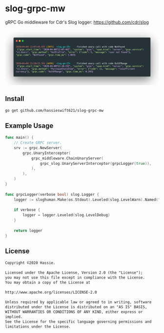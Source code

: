 # slog-grpc-mw
gRPC Go middleware for Cdr's Slog logger: <https://github.com/cdr/slog>

![Output Screenshot](https://raw.githubusercontent.com/hassieswift621/slog-grpc-mw/dev/screenshot_output.png)

## Install
```text
go get github.com/hassieswift621/slog-grpc-mw
```

## Example Usage
```go
func main() {
    // Create GRPC server.
    srv := grpc.NewServer(
        grpc.UnaryInterceptor(
            grpc_middleware.ChainUnaryServer(
                grpc_slog.UnaryServerInterceptor(grpcLogger(true)),
            ),
        ),
    )
}

func grpcLogger(verbose bool) slog.Logger {
	logger := sloghuman.Make(os.Stdout).Leveled(slog.LevelWarn).Named("grpc")

	if verbose {
		logger = logger.Leveled(slog.LevelDebug)
	}

	return logger
}
```

## License
```text
Copyright ©2020 Hassie.

Licensed under the Apache License, Version 2.0 (the "License");
you may not use this file except in compliance with the License.
You may obtain a copy of the License at

http://www.apache.org/licenses/LICENSE-2.0

Unless required by applicable law or agreed to in writing, software
distributed under the License is distributed on an "AS IS" BASIS,
WITHOUT WARRANTIES OR CONDITIONS OF ANY KIND, either express or implied.
See the License for the specific language governing permissions and
limitations under the License.
```